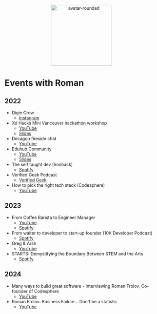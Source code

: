 <p align="center" width="100%">
    <img width="200" alt="avatar-rounded" src="https://user-images.githubusercontent.com/23285565/129185960-8d848656-5912-4967-a60b-1f64f685da7d.png">
</p>

# Events with Roman

## 2022

* Digie Crew
    * [Instagram](https://www.instagram.com/p/CSCJhn8HEnI/)
* Xd Hacks Mini Vancouver hackathon workshop
    * [YouTube](https://youtu.be/B3VQmvwHr9c)
    * [Slides](https://docs.google.com/presentation/d/1lrt8jmGw7ypb9d_uheHGDTG3zYw8-7oVQcwyOnLI498/edit?usp=sharing)
* Decagon fireside chat
    * [YouTube](https://youtu.be/ae11fgccaWg)
* Eduhub Community
    * [YouTube](https://www.youtube.com/watch?v=h5FjL2A4usE)
    * [Slides](https://docs.google.com/presentation/d/1CLkcx-polvHxJP5cENSq-mzEuwvQzJyv593d2_r7xng/edit?usp=sharing)
* The self taught dev (Ironhack)
    * [Spotify](https://open.spotify.com/episode/3XQDIjfuenwESk7A7n7Dpd?si=IgCEvFFDT6WnDAuldd7SYQ&dl_branch=1&nd=1) 
* Verified Geek Podcast
    * [Verified Geek](https://www.buzzsprout.com/1522516/10108135)
* How to pick the right tech stack (Codesphere)
    * [YouTube](https://youtu.be/mC9bbclrO3I)
 
## 2023
* From Coffee Barista to Engineer Manager
    * [YouTube](https://youtu.be/CgpPpAqL_fE)
    * [Spotify](https://open.spotify.com/episode/0k3TNvhWR8DYXeDMuxfQhE?si=49a928dc08d545a8)
* From waiter to developer to start-up founder (10X Developer Podcast)
    * [Spotify](https://podcasters.spotify.com/pod/show/harley-ferguson9/episodes/From-waiter-to-developer-to-start-up-founder-with-Roman-Frolov-e2744nu)
* Greg & Arsh
    * [YouTube](https://youtu.be/sRVDNAmtYMA?si=GOr4XJXKNt0pvrA6)
* STARTS: Demystifying the Boundary Between STEM and the Arts
    * [Spotify](https://podcasters.spotify.com/pod/show/findyourstart3/episodes/Roman-Frolov-From-Bar-tops-to-Laptops--A-Bartenders-Voyage-into-Software-Engineering-e27pn6c)
 
## 2024
* Many ways to build great software - Interviewing Roman Frolov, Co-founder of Codesphere 
    * [YouTube](https://youtu.be/QFxx-nlakt8?si=GVau3ApZ0v98ZGVY)
* Roman Frolov: Business Failure... Don't be a statistic
    * [YouTube](https://youtu.be/3IfPOXe-Mnc?si=gVVQ4mFHvpAaq4Cu)
